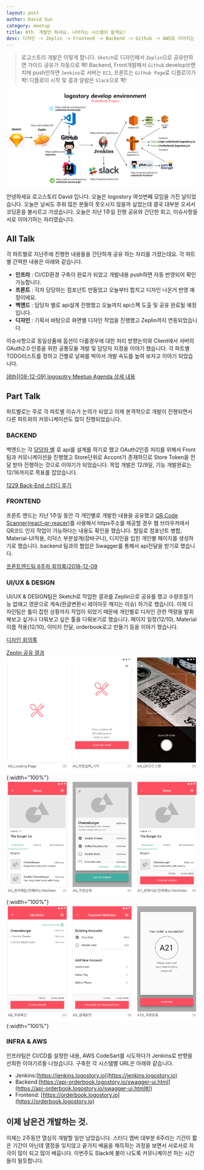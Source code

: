 ```yaml
---
layout: post
author: David Sun
category: meetup
title: 6th. 개발만 하세요. 나머지는 시스템이 할게요!
desc: 디자인 -> Zeplin -> Frontend -> Backend -> Github -> AWS로 이어지는 전체 개발 셋의 완성.
---
```


> 로고스토리 개발은 이렇게 합니다. ```Sketch```로 디자인해서 ```Zeplin```으로 공유만하면 가이드 공유가 자동으로 똭! Backend, Front개발해서 ```Github``` develop브랜치에 push만하면 ```Jenkins```로 서버는 ```EC2```, 프론트는 ```Github Page```로 디플로이가 똭!  디플로이 시작 및 결과 알람은 ```Slack```으로 똭!

![Alt text](/assets/img/12-09/develop-env.png)

안녕하세요 로고스토리 David 입니다. 오늘은 logostory 여섯번째 모임을 가진 날이었습니다. 오늘은 날씨도 추워 많은 분들이 못오시지 않을까 싶었는데 결국 대부분 오셔서 코딩혼을 불사르고 가셨습니다. 오늘은 지난 1주일 진행 공유와 간단한 회고, 이슈사항을 서로 이야기하는 자리였습니다. 

## All Talk
각 파트별로 지난주에 진행한 내용들을 간단하게 공유 하는 자리를 가졌는데요. 각 파트별 간력한 내용은 아래와 같습니다.

- <b>인프라</b> : CI/CD환경 구축이 완료가 되었고 개발내용 push하면 자동 반영되어 확인가능합니다.
- <b>프론트</b> : 각자 담당하는 컴포넌트 만들었고 오늘부터 합치고 디자인 나온거 반영 예정이에요.
- <b>백엔드</b> : 담당자 별로 api설계 진행했고 오늘까지 api스펙 도출 및 공유 완료될 예정입니다.
- <b>디자인</b> : 기획서 바탕으로 화면별 디자인 작업을 진행했고 Zeplin까지 연동되었습니다.

이슈사항으로 동일상품에 옵션이 다를경우에 대한 처리 방향논의와 Client에서 서버의 OAuth2.0 인증을 위한 공통모듈 개발 및 담당자 지정을 이야기 했습니다. 각 파트별 TODO리스트를 정하고 건별로 날짜를 박아서 개발 속도를 높여 보자고 이야기 되었습니다.

[[6th][08-12-09] logosotry Meetup Agenda 상세 내용](https://logostory.slack.com/files/U08R6HV33/FEQ4RE4GP/_6th__08-12-09__logosotry_Meetup_Agenda)

## Part Talk
파트별로는 주로 각 파트별 이슈가 논의가 되었고 이제 본격적으로 개발이 진행되면서 다른 파트와의 커뮤니케이션도 많이 진행되었습니다.

### BACKEND
백엔드는 각 [담당자 별](https://docs.google.com/spreadsheets/d/1liO4_4dLF2zPw0BAPfrg3eAVF17f77TA0mIhFRUWIw4/edit#gid=2068837227) 로 api를 설계를 하기로 했고 OAuth2인증 처리를 위해서 Front팀과 커뮤니케이션을 진행했고 Store단위로 Accont가 존재하므로 Store Token을 전달 받아 진행하는 것으로 이야기가 되었습니다. 목업 개발은 12/9일, 기능 개발완료는 12/16까지로 목표를 잡았습니다.

[1229 Back-End 스터디 후기](https://logostory.slack.com/archives/CDVCPHJTD/p1544327319000500)

### FRONTEND
프론트 엔드는 지난 1주일 동안 각 개인별로 개발한 내용을 공유했고 [QR Code Scanner(react-qr-reacer)](https://github.com/JodusNodus/react-qr-reader)를 사용해서 https주소를 제공할 경우 웹 브라우저에서 QR코드 인지 작업이 가능하다는 내용도 확인을 했습니다. 할일로 컴포넌트 병합, Material-UI적용, 리덕스 부분설계(장바구니), 디지인을 입힌 개인별 페이지를 생성하기로 했습니다. backend 팀과의 협업은 Swagger를 통해서 api전달을 받기로 했습니다.

[프론트엔드팀 6주차 회의록(2018-12-09](https://github.com/logostory/orderbook-frontend/wiki/%ED%9A%8C%EC%9D%98%EB%A1%9D-6%EC%A3%BC%EC%B0%A8)

### UI/UX & DESIGN
UI/UX & DESIGN팀은 Sketch로 작업한 결과를 Zeplin으로 공유를 했고 수량조절기능 없애고 영문으로 계속(한글변환시 레이아웃 깨지는 이슈) 하기로 했습니다. 이제 디자인팀은 틀이 잡힌 상황까지 작업이 되었기 때문에 개인별로 디자인 관련 역량을 발휘 해보고 싶거나 다뤄보고 싶은 툴을 다뤄보기로 했습니다. 페이지 일정(12/10), Material 이름 적용(12/10), 이미지 전달, orderbook로고 만들기 등을 이야기 했습니다.

[디자인 회의록](https://logostory.slack.com/archives/CDVFPRP18/p1544352070001000)

[Zeplin 공유 결과](http://zpl.io/aBqe1dO)
![Alt text](/assets/img/12-09/zeplin-1.png){:width="100%"}
![Alt text](/assets/img/12-09/zeplin-2.png){:width="100%"}
![Alt text](/assets/img/12-09/zeplin-3.png){:width="100%"}

### INFRA & AWS
인프라팀은 CI/CD를 설정한 내용, AWS CodeSart를 시도하다가 Jenkins로 반향을 선회한 이야기르들 나눴습니다. 구축한 각 시스템별 URL은 아래와 같습니다.
- Jenkins:[https://jenkins.logostory.io](https://jenkins.logostory.io)
- Backend:[https://api-orderbook.logostory.io/swagger-ui.html](https://api-orderbook.logostory.io/swagger-ui.html#/)
- Frontend: [https://orderbook.logostory.io](https://orderbook.logostory.io)

## 이제 남은건 개발하는 것.
이제는 2주동안 열심히 개발할 일만 남았습니다. 스터디 멤버 대부분 6주라는 기간이 짧은 기간이 아닌데 열정을 잊지않고 끝가지 배움을 채득하는 과정을 보면서 서로서로 자극이 많이 되고 많이 배웁니다. 이번주도 Slack에 불이 나도록 커뮤니케이션 하는 시간들이 될듯합니다.